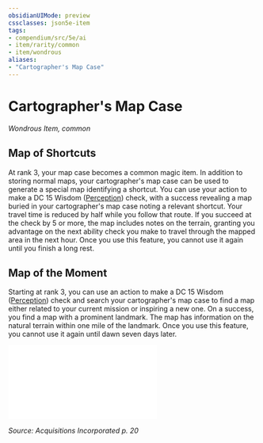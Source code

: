 ```yaml
---
obsidianUIMode: preview
cssclasses: json5e-item
tags:
- compendium/src/5e/ai
- item/rarity/common
- item/wondrous
aliases: 
- "Cartographer's Map Case"
---
```

# Cartographer's Map Case
*Wondrous Item, common*  


## Map of Shortcuts

At rank 3, your map case becomes a common magic item. In addition to storing normal maps, your cartographer's map case can be used to generate a special map identifying a shortcut. You can use your action to make a DC 15 Wisdom ([Perception](/Systems/5e/rules/skills.md#Perception)) check, with a success revealing a map buried in your cartographer's map case noting a relevant shortcut. Your travel time is reduced by half while you follow that route. If you succeed at the check by 5 or more, the map includes notes on the terrain, granting you advantage on the next ability check you make to travel through the mapped area in the next hour. Once you use this feature, you cannot use it again until you finish a long rest.

## Map of the Moment

Starting at rank 3, you can use an action to make a DC 15 Wisdom ([Perception](/Systems/5e/rules/skills.md#Perception)) check and search your cartographer's map case to find a map either related to your current mission or inspiring a new one. On a success, you find a map with a prominent landmark. The map has information on the natural terrain within one mile of the landmark. Once you use this feature, you cannot use it again until dawn seven days later.

![Map of the Moment; Possible Map Mission Landmarks](/Systems/5e/tables/map-of-the-moment-possible-map-mission-landmarks-ai.md)

*Source: Acquisitions Incorporated p. 20*